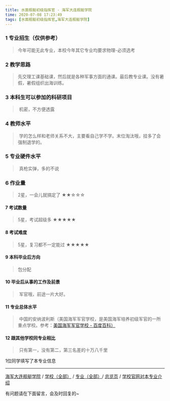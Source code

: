 ```yaml
---
title: 水面舰艇初级指挥官 - 海军大连舰艇学院
time: 2020-07-08 17:23:49
tags: [水面舰艇初级指挥官,海军大连舰艇学院]
---
```

### 1 专业招生（仅供参考）  
> 今年可能无此专业，本校今年其它专业均要求物理-必须选考

### 2 教学思路
> 先交理工课基础课，然后就是各种军事方面的通课。最后教专业课。没有暑假，暑假组织出海训练。

### 3 本科生可以参加的科研项目
> 机密，不方便透露

### 4 教师水平
> 学的怎么样和老师关系不大，主要看自己学不学。末位淘汰哦，挂多了会强制退学的。

### 5 专业硬件水平
> 真枪实弹，多的不说

### 6 作业量
>2星，一会儿就搞定了
★★☆☆☆

#### 7 考试数量
>5星，考试超级多
★★★★★

#### 8 考试难度
> 5星，复习都不一定能过
★★★★★

#### 9 本科毕业后方向
> 包分配

#### 10 毕业后从事的工作及前景
> 军官哦，前途一片大好。

#### 11 专业总体水平
> 中国的安纳波利斯（美国海军军官学校，是美国海军培养初级军官的一所重点学校。参考：[美国海军军官学校 - 百度百科）
](http://baike.baidu.com/link?url=g_s7GHZInuoDMEcShQyw8NS2AZac6mq9U-90m4Ip6MGShep0_NnnLeT7Z-PTmZXD37k3Sg-cocuvRuoZImyCyPbYYQKs6p-kDO0h8Mn25gpQpQ85GmhnIpLrg3xXZzc5W8ptqhyxNK_zmu1vRBBVl8c8Bz7mhtK_Mfu0q241YLNV7XtKGak_3VTp4yGI8CY5)

#### 12 跟其他学校同专业相比
> 只有第一，没有第二，第三名差的十万八千里


1位同学填写了本专业信息

***

[海军大连舰艇学院](https://univgo.github.io/2020/07/08/海军大连舰艇学院) / [学校（全部）](
https://univgo.github.io/2020/07/08/3efa6bcca419) / [专业（全部）](https://univgo.github.io/2020/07/08/2d4c6d3552c2)/ [总览页](https://univgo.github.io/2020/07/08/445daeb4fa00) / [学校官网对本专业介绍](http://navy.81.cn/style/23625.files/)


有问题请在下面留言，会及时回复的~